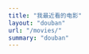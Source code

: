 ```yaml
---
title: "我最近看的电影"
layout: "douban"
url: "/movies/"
summary: "douban"
---
```


<div id="douban-latest"></div>

<script type="text/javascript" src="https://www.douban.com/service/badge/59715677/?selection=favorite&amp;picsize=small&amp;show=collection&amp;n=20&amp;hidelogo=on&amp;cat=movie&amp;columns=5"></script>
